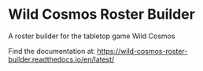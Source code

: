 # Wild Cosmos Roster Builder
A roster builder for the tabletop game Wild Cosmos


Find the documentation at: https://wild-cosmos-roster-builder.readthedocs.io/en/latest/